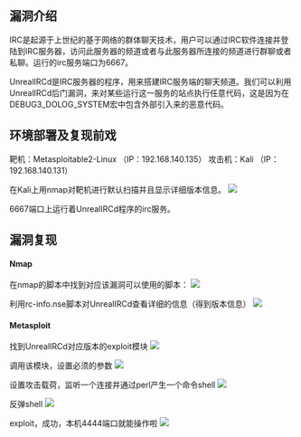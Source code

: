 ## 漏洞介绍
IRC是起源于上世纪的基于网络的群体聊天技术，用户可以通过IRC软件连接并登陆到IRC服务器，访问此服务器的频道或者与此服务器所连接的频道进行群聊或者私聊。运行的irc服务端口为6667。

UnrealIRCd是IRC服务器的程序，用来搭建IRC服务端的聊天频道。我们可以利用UnrealIRCd后门漏洞，来对某些运行这一服务的站点执行任意代码，这是因为在DEBUG3_DOLOG_SYSTEM宏中包含外部引入来的恶意代码。

## 环境部署及复现前戏
靶机：Metasploitable2-Linux （IP：192.168.140.135）
攻击机：Kali （IP：192.168.140.131）

在Kali上用nmap对靶机进行默认扫描并且显示详细版本信息。
![](https://github.com/saiyanlee/Record/blob/master/Sys/CVE-2010-2075/images/1.png)

6667端口上运行着UnrealIRCd程序的irc服务。

## 漏洞复现
#### Nmap
在nmap的脚本中找到对应该漏洞可以使用的脚本：
![](https://github.com/saiyanlee/Record/blob/master/Sys/CVE-2010-2075/images/2.png)

利用rc-info.nse脚本对UnrealIRCd查看详细的信息（得到版本信息）
![](https://github.com/saiyanlee/Record/blob/master/Sys/CVE-2010-2075/images/3.png)


#### Metasploit
找到UnrealIRCd对应版本的exploit模块
![](https://github.com/saiyanlee/Record/blob/master/Sys/CVE-2010-2075/images/4.png)

调用该模块，设置必须的参数
![](https://github.com/saiyanlee/Record/blob/master/Sys/CVE-2010-2075/images/5.png)

设置攻击载荷，监听一个连接并通过perl产生一个命令shell
![](https://github.com/saiyanlee/Record/blob/master/Sys/CVE-2010-2075/images/6.png)

反弹shell
![](https://github.com/saiyanlee/Record/blob/master/Sys/CVE-2010-2075/images/7.png)

exploit，成功，本机4444端口就能操作啦
![](https://github.com/saiyanlee/Record/blob/master/Sys/CVE-2010-2075/images/8.png)
